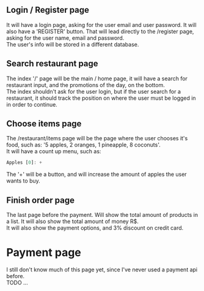 ## Login / Register page
It will have a login page, asking for the user email and user password. It will also have a 'REGISTER' button. That will lead directly to the /register page, asking for the user name, email and password.  
The user's info will be stored in a different database.  

## Search restaurant page
The index '/' page will be the main / home page, it will have a search for restaurant input, and the promotions of the day, on the bottom.  
The index shouldn't ask for the user login, but if the user search for a restaurant, it should track the position on where the user must be logged in in order to continue.  

## Choose items page
The /restaurant/items page will be the page where the user chooses it's food, such as: '5 apples, 2 oranges, 1 pineapple, 8 coconuts'.  
It will have a count up menu, such as:
```javascript
Apples [0]: +
```
The '+' will be a button, and will increase the amount of apples the user wants to buy.

## Finish order page
The last page before the payment. Will show the total amount of products in a list. It will also show the total amount of money R$.  
It will also show the payment options, and 3% discount on credit card.  

# Payment page
I still don't know much of this page yet, since I've never used a payment api before.  
TODO ...